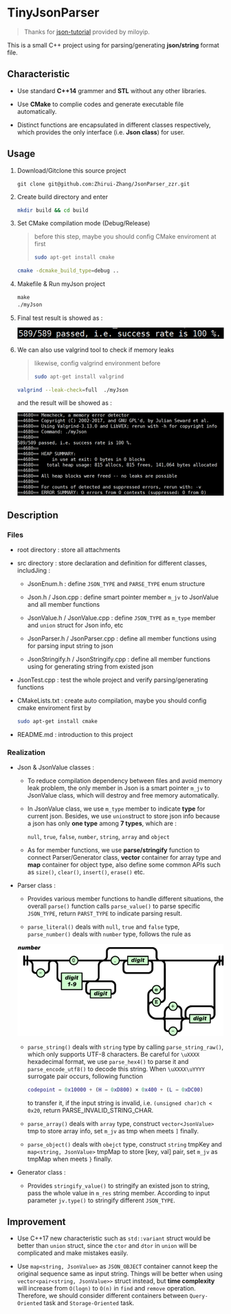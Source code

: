 # TinyJsonParser

> Thanks for [json-tutorial](https://github.com/miloyip/json-tutorial.git) provided by miloyip.

This is a small C++ project using for parsing/generating **json/string** format file.

## Characteristic

* Use standard **C++14** grammer and **STL** without any other libraries.

* Use **CMake** to complie codes and generate executable file automatically.

* Distinct functions are encapsulated in different classes respectively, which provides the only interface (i.e. **Json class**) for user.

## Usage

1. Download/Gitclone this source project
   
   ```git
   git clone git@github.com:Zhirui-Zhang/JsonParser_zzr.git
   ```

2. Create build directory and enter
   
   ```bash
   mkdir build && cd build
   ```

3. Set CMake compilation mode (Debug/Release)

   > before this step, maybe you should config CMake enviroment at first
   > ```bash
   > sudo apt-get install cmake
   > ```
   
   ```bash
   cmake -dcmake_build_type=debug ..
   ```

4. Makefile & Run myJson project
   
   ```makefile
   make
   ./myJson
   ```

5. Final test result is showed as :
   
   ![JsonParser_zzr/result.png at 6da6ad99ffec113197a4e18029d538c4eb575588 · Zhirui-Zhang/JsonParser_zzr · GitHub](https://github.com/Zhirui-Zhang/JsonParser_zzr/blob/6da6ad99ffec113197a4e18029d538c4eb575588/root/result.png "test")

6. We can also use valgrind tool to check if memory leaks

   > likewise, config valgrind environment before
   > ```bash
   > sudo apt-get install valgrind
   > ```
   
   ```bash
   valgrind --leak-check=full  ./myJson
   ```
   
   and the result will be showed as :
   
   ![JsonParser_zzr/memory check.png at 76d47a62c5a23ae94bf2863da848c49583bf6691 · Zhirui-Zhang/JsonParser_zzr · GitHub](https://github.com/Zhirui-Zhang/JsonParser_zzr/blob/76d47a62c5a23ae94bf2863da848c49583bf6691/root/memory%20check.png)

## Description

### Files

* root directory : store all attachments

* src directory : store declaration and definition for different classes, includJing :
  
  * JsonEnum.h : define `JSON_TYPE` and `PARSE_TYPE` enum structure
  
  * Json.h / Json.cpp : define smart pointer member `m_jv` to JsonValue and all member functions 
  
  * JsonValue.h / JsonValue.cpp : define `JSON_TYPE` as `m_type` member and `union` struct for Json info, etc
  
  * JsonParser.h / JsonParser.cpp : define all member functions using for parsing input string to json
  
  * JsonStringify.h / JsonStringify.cpp : define all member functions using for generating string from existed json

* JsonTest.cpp : test the whole project and verify parsing/generating functions

* CMakeLists.txt : create auto compilation, maybe you should config cmake enviroment first by 
  
  ```bash
  sudo apt-get install cmake
  ```

* README.md : introduction to this project

### Realization

* Json & JsonValue classes :
  
  * To reduce compilation dependency between files and avoid memory leak problem, the only member in Json is a smart pointer `m_jv` to JsonValue class, which will destroy and free memory automatically. 
  
  * In JsonValue class, we use `m_type` member to indicate **type** for current json. Besides, we use `union`struct to store json info because a json has only **one type** among **7 types**, which are :
    
    `null`, `true`, `false`, `number`, `string`, `array` and `object`
  
  * As for member functions, we use **parse/stringify** function to connect Parser/Generator class, **vector** container for array type and **map** container for object type, also define some common APIs such as `size()`, `clear()`, `insert()`, `erase()` etc.

* Parser class :
  
  * Provides various member functions to handle different situations, the overall `parse()` function calls `parse_value()` to parse specific `JSON_TYPE`, return `PARST_TYPE` to indicate parsing result. 
  
  * `parse_literal()` deals with `null`, `true` and `false` type, `parse_number()` deals with `number` type, follows the rule as
  
  ![JsonParser_zzr/number.png at 76d47a62c5a23ae94bf2863da848c49583bf6691 · Zhirui-Zhang/JsonParser_zzr · GitHub](https://github.com/Zhirui-Zhang/JsonParser_zzr/blob/76d47a62c5a23ae94bf2863da848c49583bf6691/root/number.png)
  
  * `parse_string()` deals with `string` type by calling `parse_string_raw()`, which only supports UTF-8 characters. Be careful for `\uXXXX` hexadecimal format, we use `parse_hex4()` to parse it and `parse_encode_utf8()` to decode this string. When `\uXXXX\uYYYY` surrogate pair occurs, following function
    
    ```matlab
    codepoint = 0x10000 + (H − 0xD800) × 0x400 + (L − 0xDC00)
    ```
    
    to transfer it, if the input string is invalid, i.e. `(unsigned char)ch < 0x20`, return PARSE_INVALID_STRING_CHAR.
  
  * `parse_array()` deals with `array` type, construct `vector<JsonValue>` tmp to store array info, set `m_jv` as tmp when meets `]` finally.
  
  * `parse_object()` deals with `obejct` type, construct `string` tmpKey and `map<string, JsonValue>` tmpMap to store [key, val] pair, set `m_jv` as tmpMap when meets `}` finally.

* Generator class :
  
  * Provides `stringify_value()` to stringify an existed json to string, pass the whole value in `m_res` string member. According to input parameter `jv.type()` to stringify different `JSON_TYPE`.

## Improvement

* Use C++17 new characteristic such as `std::variant` struct would be better than `union` struct, since the `ctor` and `dtor` in `union` will be complicated and make mistakes easily.

* Use `map<string, JsonValue>` as `JSON_OBJECT` container cannot keep the original sequence same as input string. Things will be better when using `vector<pair<string, JsonValue>>` struct instead, but **time complexity** will increase from `O(logn)` to `O(n)` in `find` and `remove` operation. Therefore, we should consider different containers between `Query-Oriented` task and `Storage-Oriented` task.


